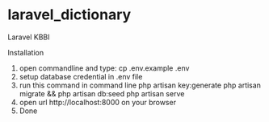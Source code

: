 # laravel_dictionary
Laravel KBBI

Installation

1. open commandline and type: 
cp .env.example .env
2. setup database credential in .env file
3. run this command in command line
php artisan key:generate
php artisan migrate && php artisan db:seed
php artisan serve
4. open url http://localhost:8000 on your browser
5. Done
  
